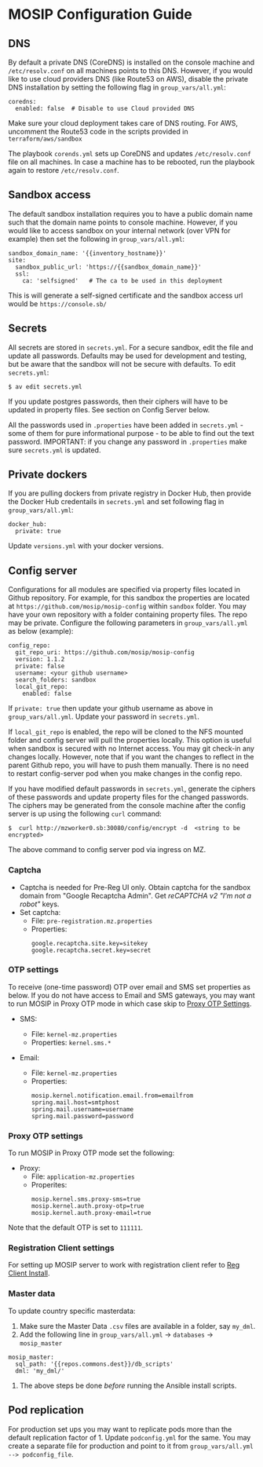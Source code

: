 # MOSIP Configuration Guide

## DNS
By default a private DNS (CoreDNS) is installed on the console machine and `/etc/resolv.conf` on all machines points to this DNS.  However, if you would like to use cloud providers DNS (like Route53 on AWS), disable the private DNS installation by setting the following flag in `group_vars/all.yml`:
```
coredns:
  enabled: false  # Disable to use Cloud provided DNS 
```
Make sure your cloud deployment takes care of DNS routing.  For AWS, uncomment the Route53 code in the scripts provided in `terraform/aws/sandbox`

The playbook `corends.yml` sets up CoreDNS and updates `/etc/resolv.conf` file on all machines.  In case a machine has to be rebooted, run the playbook again to restore `/etc/resolv.conf`.

## Sandbox access
The default sandbox installation requires you to have a public domain name such that the domain name points to console machine. However, if you would like to access sandbox on your internal network (over VPN for example) then set the following in `group_vars/all.yml`:
```
sandbox_domain_name: '{{inventory_hostname}}'
site:
  sandbox_public_url: 'https://{{sandbox_domain_name}}'
  ssl:
    ca: 'selfsigned'   # The ca to be used in this deployment
```
This is will generate a self-signed certificate and the sandbox access url would be `https://console.sb/` 

## Secrets
All secrets are stored in `secrets.yml`.  For a secure sandbox, edit the file and update all passwords.  Defaults may be used for development and testing, but be aware that the sandbox will not be secure with defaults. To edit `secrets.yml`:
```
$ av edit secrets.yml
```
If you update postgres passwords, then their ciphers will have to be updated in property files.  See section on Config Server below.

All the passwords used in `.properties` have been added in `secrets.yml` - some of them for pure informational purpose - to be able to find out the text password. IMPORTANT: if you change any password in `.properties` make sure `secrets.yml` is updated.

## Private dockers
If you are pulling dockers from private registry in Docker Hub, then provide the Docker Hub credentails in `secrets.yml` and set following flag in `group_vars/all.yml`:
```
docker_hub:
  private: true
```

Update `versions.yml` with your docker versions.

## Config server

Configurations for all modules are specified via property files located in Github repository. For example, for this sandbox the properties are located at `https://github.com/mosip/mosip-config` within `sandbox` folder. You may have your own repository with a folder containing property files. The repo may be private. Configure the following parameters in `group_vars/all.yml` as below (example):
```
config_repo:
  git_repo_uri: https://github.com/mosip/mosip-config 
  version: 1.1.2
  private: false 
  username: <your github username>
  search_folders: sandbox 
  local_git_repo:
    enabled: false
```

If `private: true` then update your github username as above in `group_vars/all.yml`.  Update your password in `secrets.yml`.

If `local_git_repo` is enabled, the repo will be cloned to the NFS mounted folder and config server will pull the properties locally. This option is useful when sandbox is secured with no Internet access. You may git check-in any changes locally.  However, note that if you want the changes to reflect in the parent Github repo, you will have to push them manually.  There is no need to restart config-server pod when you make changes in the config repo.
  
If you have modified default passwords in `secrets.yml`, generate the ciphers of these passwords and update property files for the changed passwords. The ciphers may be generated from the console machine after the config server is up using the following `curl` command:
```
$  curl http://mzworker0.sb:30080/config/encrypt -d  <string to be encrypted>
```
The above command to config server pod via ingress on MZ.

### Captcha
* Captcha is needed for Pre-Reg UI only. Obtain captcha for the sandbox domain from "Google Recaptcha Admin".  Get _reCAPTCHA v2 "I'm not a robot"_ keys. 
* Set captcha:
  * File: `pre-registration.mz.properties`
  * Properties:
    ```
    google.recaptcha.site.key=sitekey
    google.recaptcha.secret.key=secret
    ```

### OTP settings
To receive (one-time password) OTP over email and SMS set properties as below.  If you do not have access to Email and SMS gateways, you may want to run MOSIP in Proxy OTP mode in which case skip to [Proxy OTP Settings](#proxy-otp-settings). 
* SMS:
  * File: `kernel-mz.properties`
  * Properties:  `kernel.sms.*`

* Email:
  * File: `kernel-mz.properties`
  * Properties:
    ```
    mosip.kernel.notification.email.from=emailfrom
    spring.mail.host=smtphost
    spring.mail.username=username
    spring.mail.password=password
    ```
### Proxy OTP settings

To run MOSIP in Proxy OTP mode set the following:
* Proxy: 
  * File: `application-mz.properties` 
  * Properites:
    ```
    mosip.kernel.sms.proxy-sms=true
    mosip.kernel.auth.proxy-otp=true
    mosip.kernel.auth.proxy-email=true
    ```
Note that the default OTP is set to `111111`.

### Registration Client settings
For setting up MOSIP server to work with registration client refer to [Reg Client Install](reg_client_install.md).

### Master data

To update country specific masterdata:

1. Make sure the Master Data `.csv` files are available in a folder, say `my_dml`.
1. Add the following line in `group_vars/all.yml` -> `databases` -> `mosip_master`
```
mosip_master:
  sql_path: '{{repos.commons.dest}}/db_scripts'
  dml: 'my_dml/'
```
1. The above steps be done *before* running the Ansible install scripts.

## Pod replication

For production set ups you may want to replicate pods more than the default replication factor of 1.  Update `podconfig.yml` for the same.  You may create a separate file for production and point to it from `group_vars/all.yml --> podconfig_file`. 
